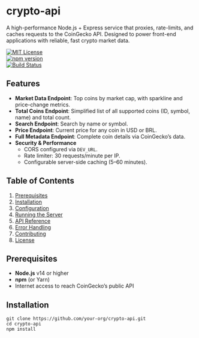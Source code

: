 crypto-api
==========

A high-performance Node.js + Express service that proxies, rate-limits, and caches requests to the CoinGecko API. Designed to power front-end applications with reliable, fast crypto market data.

[![MIT License](https://img.shields.io/badge/license-MIT-blue.svg)](LICENSE)  
[![npm version](https://img.shields.io/npm/v/crypto-api.svg)](https://www.npmjs.com/package/crypto-api)  
[![Build Status](https://img.shields.io/github/actions/workflow/status/your-org/crypto-api/ci.yml?branch=main)](https://github.com/your-org/crypto-api/actions)

Features
--------

- **Market Data Endpoint**: Top coins by market cap, with sparkline and price-change metrics.  
- **Total Coins Endpoint**: Simplified list of all supported coins (ID, symbol, name) and total count.  
- **Search Endpoint**: Search by name or symbol.  
- **Price Endpoint**: Current price for any coin in USD or BRL.  
- **Full Metadata Endpoint**: Complete coin details via CoinGecko’s data.  
- **Security & Performance**  
  - CORS configured via `DEV_URL`.  
  - Rate limiter: 30 requests/minute per IP.  
  - Configurable server-side caching (5–60 minutes).

Table of Contents
-----------------

1. [Prerequisites](#prerequisites)  
2. [Installation](#installation)  
3. [Configuration](#configuration)  
4. [Running the Server](#running-the-server)  
5. [API Reference](#api-reference)  
6. [Error Handling](#error-handling)  
7. [Contributing](#contributing)  
8. [License](#license)  

Prerequisites
-------------

- **Node.js** v14 or higher  
- **npm** (or Yarn)  
- Internet access to reach CoinGecko’s public API  

Installation
-------------
```
git clone https://github.com/your-org/crypto-api.git
cd crypto-api
npm install
```
